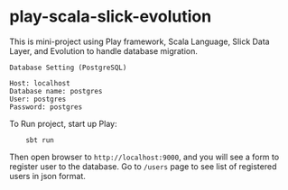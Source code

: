 # play-scala-slick-evolution

This is mini-project using Play framework, Scala Language, Slick Data Layer, and Evolution to handle database migration.

    Database Setting (PostgreSQL)
    
    Host: localhost
    Database name: postgres
    User: postgres
    Password: postgres

To Run project, start up Play:
                
        sbt run
        
Then open browser to `http://localhost:9000`, and you will see a form to register user to the database.
Go to `/users` page to see list of registered users in json format.